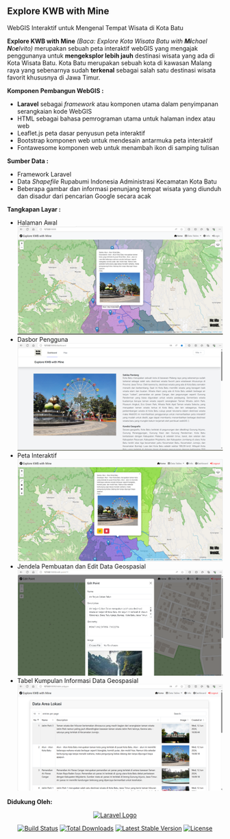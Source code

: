 ## Explore KWB with Mine 
WebGIS Interaktif untuk Mengenal Tempat Wisata di Kota Batu

**Explore KWB with Mine** *(Baca: Explore Kota Wisata Batu with **Mi**chael **N**o**e**lvito)* merupakan sebuah peta interaktif webGIS yang mengajak penggunanya untuk **mengeksplor lebih jauh** destinasi wisata yang ada di Kota Wisata Batu. Kota Batu merupakan sebuah kota di kawasan Malang raya yang sebenarnya sudah **terkenal** sebagai salah satu destinasi wisata favorit khususnya di Jawa Timur.

**Komponen Pembangun WebGIS :**
* **Laravel** sebagai *framework* atau komponen utama dalam penyimpanan serangkaian kode WebGIS
* HTML sebagai bahasa pemrograman utama untuk halaman index atau web
* Leaflet.js peta dasar penyusun peta interaktif
* Bootstrap komponen web untuk mendesain antarmuka peta interaktif 
* Fontawesome komponen web untuk menambah ikon di samping tulisan

**Sumber Data :**
* Framework Laravel
* Data *Shapefile* Rupabumi Indonesia Administrasi Kecamatan Kota Batu
* Beberapa gambar dan informasi penunjang tempat wisata yang diunduh dan disadur dari pencarian Google secara acak

**Tangkapan Layar :** 
* Halaman Awal
![HalamanAwal](Halaman_Awal.png)
* Dasbor Pengguna
![Dasbor](Dasbor.png)
* Peta Interaktif
![PetaInteraktif](Peta_Interaktif.png)
* Jendela Pembuatan dan Edit Data Geospasial
![EditdanBuatdata](Edit_dan_Buat_data.png)
* Tabel Kumpulan Informasi Data Geospasial
![Tabel Data](Tabel_Data.png)

**Didukung Oleh:**
<p align="center"><a href="https://laravel.com" target="_blank"><img src="https://raw.githubusercontent.com/laravel/art/master/logo-lockup/5%20SVG/2%20CMYK/1%20Full%20Color/laravel-logolockup-cmyk-red.svg" width="400" alt="Laravel Logo"></a></p>
<p align="center">
<a href="https://github.com/laravel/framework/actions"><img src="https://github.com/laravel/framework/workflows/tests/badge.svg" alt="Build Status"></a>
<a href="https://packagist.org/packages/laravel/framework"><img src="https://img.shields.io/packagist/dt/laravel/framework" alt="Total Downloads"></a>
<a href="https://packagist.org/packages/laravel/framework"><img src="https://img.shields.io/packagist/v/laravel/framework" alt="Latest Stable Version"></a>
<a href="https://packagist.org/packages/laravel/framework"><img src="https://img.shields.io/packagist/l/laravel/framework" alt="License"></a>
</p>


